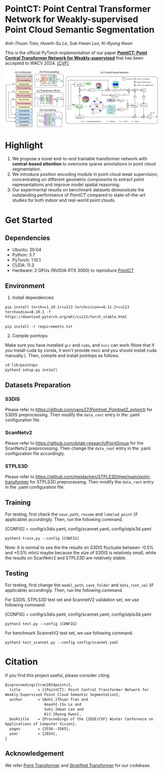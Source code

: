 # PointCT: Point Central Transformer Network for Weakly-supervised Point Cloud Semantic Segmentation
*Anh-Thuan Tran,  Hoanh-Su Le,  Suk-Hwan Lee,  Ki-Ryong Kwon*

This is the official PyTorch implementation of our paper [**PointCT: Point Central Transformer Network for Weakly-supervised**](https://openaccess.thecvf.com/content/WACV2024/html/Tran_PointCT_Point_Central_Transformer_Network_for_Weakly-Supervised_Point_Cloud_Semantic_WACV_2024_paper.html) that has been accepted to WACV 2024. [\[CVF\]](https://openaccess.thecvf.com/content/WACV2024/papers/Tran_PointCT_Point_Central_Transformer_Network_for_Weakly-Supervised_Point_Cloud_Semantic_WACV_2024_paper.pdf)

<div align="center">
  <img src="figs/pointct.jpg"/>
</div>

# Highlight 
1. We propose a novel end-to-end trainable transformer network with **central-based attention** to overcome sparse annotations in point cloud segmentation.
2. We introduce position encoding module in point cloud weak supervision, concentrating on different geometric components to extract point representations and improve model spatial reasoning.
3. Our experimental results on benchmark datasets demonstrate the outstanding performance of *PointCT* compared to state-of-the-art studies for both indoor and real-world point clouds.

# Get Started
## Dependencies
- Ubuntu: 20.04
- Python: 3.7
- PyTorch: 1.10.1 
- CUDA: 11.3
- Hardware: 2 GPUs (NVIDIA RTX 3060) to reproduce [PointCT](https://openaccess.thecvf.com/content/WACV2024/papers/Tran_PointCT_Point_Central_Transformer_Network_for_Weakly-Supervised_Point_Cloud_Semantic_WACV_2024_paper.pdf) 

## Environment

1. Install dependencies

```
pip install torch==1.10.1+cu113 torchvision==0.11.2+cu113 torchaudio==0.10.1 -f https://download.pytorch.org/whl/cu113/torch_stable.html

pip install -r requirements.txt
```

2. Compile pointops

Make sure you have installed `gcc` and `cuda`, and `nvcc` can work (Note that if you install cuda by conda, it won't provide nvcc and you should install cuda manually.). Then, compile and install pointops as follows.
```
cd lib/pointops
python3 setup.py install
```

## Datasets Preparation

### S3DIS
Please refer to https://github.com/yanx27/Pointnet_Pointnet2_pytorch for S3DIS preprocessing. Then modify the `data_root` entry in the .yaml configuration file.

### ScanNetv2
Please refer to https://github.com/dvlab-research/PointGroup for the ScanNetv2 preprocessing. Then change the `data_root` entry in the .yaml configuration file accordingly.

### STPLS3D
Please refer to https://github.com/meidachen/STPLS3D/tree/main/point-transformer for STPLS3D preprocessing. Then modify the `data_root` entry in the .yaml configuration file.

## Training
For testing, first check the `save_path`, `resume` and `labeled_point` (if applicable) accordingly. Then, run the following command.

[CONFIG] = config/s3dis.yaml, config/scannet.yaml, config/stpls3d.yaml
```
python3 train.py --config [CONFIG]
```

Note: It is normal to see the the results on S3DIS fluctuate between -0.5\% and +0.5\% mIoU maybe because the size of S3DIS is relatively small, while the results on ScanNetv2 and STPLS3D are relatively stable.

## Testing
For testing, first change the `model_path`, `save_folder` and `data_root_val` (if applicable) accordingly. Then, run the following command. 

For S3DIS, STPLS3D test set and ScannetV2 validation set, we use following command.

[CONFIG] = config/s3dis.yaml, config/scannet.yaml, config/stpls3d.yaml
```
python3 test.py --config [CONFIG]
```
For benchmark ScannetV2 test set, we use following command.
```
python3 test_scannet.py --config config/scannet.yaml
```
# Citation
If you find this project useful, please consider citing:

```
@inproceedings{tran2024pointct,
  title        = {{PointCT}: Point Central Transformer Network for Weakly-Supervised Point Cloud Semantic Segmentation},
  author       = {Anh{-}Thuan Tran and
                  Hoanh{-}Su Le and
                  Suk{-}Hwan Lee and
                  Ki{-}Ryong Kwon},
  booktitle    = {Proceedings of the {IEEE/CVF} Winter Conference on Applications of Computer Vision},
  pages        = {3556--3565},
  year         = {2024},
}
```

## Acknowledgement
We refer [Point Transformer](https://github.com/POSTECH-CVLab/point-transformer) and [Stratified Transformer](https://github.com/dvlab-research/Stratified-Transformer) for our codebase.